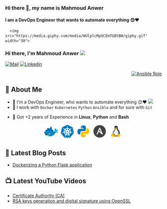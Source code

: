### Hi there 👋, my name is Mahmoud Anwer
#### I am a DevOps Engineer that wants to automate everything 😊❤️
      <img src="https://media.giphy.com/media/WUlplcMpOCEmTGBtBW/giphy.gif" width="30">

### Hi there, I'm Mahmoud Anwer <img src="https://media.giphy.com/media/hvRJCLFzcasrR4ia7z/giphy.gif" width="25px">
[![Mail](https://img.shields.io/badge/-Say%20Hi!-black?style=for-the-badge&logo=gmail)](mailto:mahmoudanwer071@gmail.com)
[![Linkedin](https://img.shields.io/badge/-LinkedIn-black?style=for-the-badge&logo=Linkedin)](https://www.linkedin.com/in/mahmoud-anwer-842539114/)
<!-- 
<p align='right'>
      <a href="the link to my resume">
            <img alt="Ansible Role" src="https://img.shields.io/static/v1?color=red&label=Resume&logo=adobe&logoColor=white&style=for-the-badge&message=Download">
      </a>
</p>
-->

<p align='right'>
      <a href="https://github.com/mahmoud-anwer">
            <img alt="Ansible Role" src="https://komarev.com/ghpvc/?username=mahmoud-anwer&label=PROFILE+VIEWS&color=red&style=flat-square">
      </a>
</p>


## 🤵 About Me
- 🏦 I'm a DevOps Engineer, who wants to automate everything 😊❤️
      <img src="https://media.giphy.com/media/WUlplcMpOCEmTGBtBW/giphy.gif" width="30">
- 🤔 I work with `Docker` `Kubernetes` `Python` `Ansible` and for sure with `Git`
<!--
- 😊 Pronouns: He/Him
- 🔑 GPG key: ``
- 👯 I’m looking to do something
-->
- 💬 Got +2 years of Experience in **Linux**, **Python** and **Bash**

<p align="center">
<img src="https://github.com/mahmoud-anwer/mahmoud-anwer/blob/master/docker.svg" alt="Docker" width="48" height="48"/> 
<img src="https://github.com/mahmoud-anwer/mahmoud-anwer/blob/master/kubernetes.svg" alt="Kubernetes" width="48" height="48"/>
<img src="https://github.com/mahmoud-anwer/mahmoud-anwer/blob/master/python.svg" alt="Python" width="48" height="48"/> 
<img src="https://github.com/mahmoud-anwer/mahmoud-anwer/blob/master/ansible.svg" alt="Ansible" width="48" height="48"/> 
<img src="https://github.com/mahmoud-anwer/mahmoud-anwer/blob/master/linux.png" alt="Linux" width="48" height="48"/> 
</p>

<!--
<p align="center">
<img src="https://raw.githubusercontent.com/devicons/devicon/master/icons/java/java-original.svg" alt="java" width="32" height="32"/> 
<img src="https://raw.githubusercontent.com/devicons/devicon/master/icons/kotlin/kotlin-original.svg" alt="kotlin" width="32" height="32"/> 
<img src="https://raw.githubusercontent.com/devicons/devicon/master/icons/gradle/gradle-plain.svg" alt="gradle" width="32" height="32"/> 
</p>
-->

<!--
## 🎮 Latest achievements

**PS:** If you are a recruiter just [let me know](mailto:mahmoudanwer071@gmail.com)
- [Jetpack compose challenge #1: The Pet Adoption App](https://github.com/AbdElraoufSabri/compose-challenge-1)
- [Jetpack compose challenge #2: The Countdown Timer App](https://github.com/AbdElraoufSabri/compose-challenge-2)
- [Twitter Search app](https://github.com/AbdElraoufSabri/WeeTwit)
- [Open Source Library: RxJava3-Datastore](https://github.com/AbdElraoufSabri/DatastoreWithRxJava3)
- [Open Source Library: CircularProgressBar](https://github.com/AbdElraoufSabri/CircularProgressBar)
- [Open Source Library: FancyAndroidRuler](https://github.com/AbdElraoufSabri/FancyAndroidRuler)
-->

## 📕 Latest Blog Posts
- [Dockerizing a Python Flask application](https://www.linkedin.com/pulse/how-docker-python-flask-application-mahmoud-anwer)

## 📺 Latest YouTube Videos
- [Certificate Authority (CA)](https://youtu.be/aq4-V2ynJJc)
- [RSA keys generation and digital signature using OpenSSL](https://youtu.be/Ah0tjZFIG8I)

<!--
### 📕 My Presentations:

- [Social Engineering](https://abdelraoufsabri.github.io/Presentation), 26th Apil, 2020
-->

<!--
⏳ **Year Progress** { ████████████████▁▁▁▁▁▁▁▁▁▁▁▁▁▁ } 55.95 % as on ⏰ 24-7-2021.
-->

